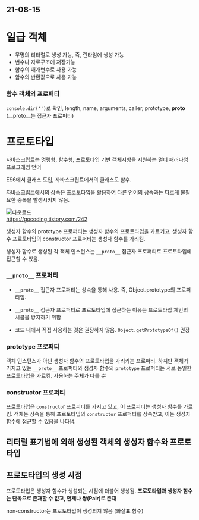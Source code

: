 
## 21-08-15

# 일급 객체
- 무명의 리터럴로 생성 가능, 즉, 런타임에 생성 가능
- 변수나 자료구조에 저장가능
- 함수의 매개변수로 사용 가능
- 함수의 반환값으로 사용 가능

### 함수 객체의 프로퍼티
`console.dir('')`로 확인, length, name, arguments, caller, prototype, __proto__ (__proto__는 접근자 프로퍼티)

# 프로토타입
자바스크립트는 명령형, 함수형, 프로토타입 기반 객체지향을 지원하는 멀티 패러다임 프로그래밍 언어

ES6에서 클래스 도입, 자바스크립트에서의 클래스도 함수.

자바스크립트에서의 상속은 프로토타입을 활용하여 다른 언어의 상속과는 다르게 불필요한 중복을 발생시키지 않음.

![다운로드](https://user-images.githubusercontent.com/15135565/129480603-a10ef8db-2638-463b-ab13-899432b3af40.png)  
https://gocoding.tistory.com/242

생성자 함수의 prototype 프로퍼티는 생성자 함수의 프로토타입을 가르키고,
생성자 함수 프로토타입의 constructor 프로퍼티는 생성자 함수를 가리킴.


생성자 함수로 생성된 각 객체 인스턴스는 `__proto__` 접근자 프로퍼티로 프로토타입에 접근할 수 있음.

### `__proto__` 프로퍼티

- `__proto__` 접근자 프로퍼티는 상속을 통해 사용. 즉, Object.prototype의 프로퍼티임.
- `__proto__` 접근자 프로퍼티로 프로토타입에 접근하는 이유는 프로토타입 체인의 서클을 방지하기 위함

- 코드 내에서 직접 사용하는 것은 권장하지 않음. `Object.getPrototypeOf()` 권장

### prototype 프로퍼티

객체 인스턴스가 아닌 생성자 함수의 프로토타입을 가리키는 프로퍼티.
하지만 객체가 가지고 있는 `__proto__` 프로퍼티와 생성자 함수의 `prototype` 프로퍼티는 서로 동일한 프로토타입을 가르킴. 사용하는 주체가 다를 뿐


### constructor 프로퍼티
프로토타입은 `constructo`r 프로퍼티를 가지고 있고, 이 프로퍼티는 생성자 함수를 가르킴.
객체는 상속을 통해 프로토타입의 `constructor` 프로퍼티를 상속받고, 이는 생성자 함수에 접근할 수 있음을 나타냄.


## 리터럴 표기법에 의해 생성된 객체의 생성자 함수와 프로토 타입

## 프로토타입의 생성 시점
프로토타입은 생성자 함수가 생성되는 시점에 더불어 생성됨. **프로토타입과 생성자 함수는 단독으로 존재할 수 없고, 언제나 쌍(Pair)로 존재**

non-constructor는 프로토타입이 생성되지 않음 (화살표 함수)
